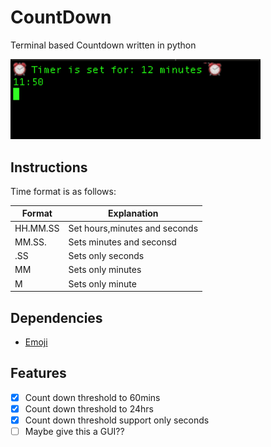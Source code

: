# CountDown
Terminal based Countdown written in python

<img src="Example.png" alt="Terminal screenshot of countdown" width="400"/>

## Instructions

Time format is as follows:

| Format | Explanation |
|--------|-------------|
| HH.MM.SS | Set hours,minutes and seconds |
| MM.SS.   | Sets minutes and seconsd |
| .SS      | Sets only seconds |
| MM       | Sets only minutes |
| M        | Sets only minute |

## Dependencies

* [Emoji](https://pypi.org/project/emoji/)

## Features

- [X] Count down threshold to 60mins
- [X] Count down threshold to 24hrs
- [X] Count down threshold support only seconds
- [ ] Maybe give this a GUI??
